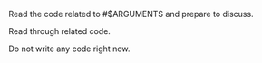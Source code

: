 Read the code related to #$ARGUMENTS and prepare to discuss.

Read through related code.

Do not write any code right now.
